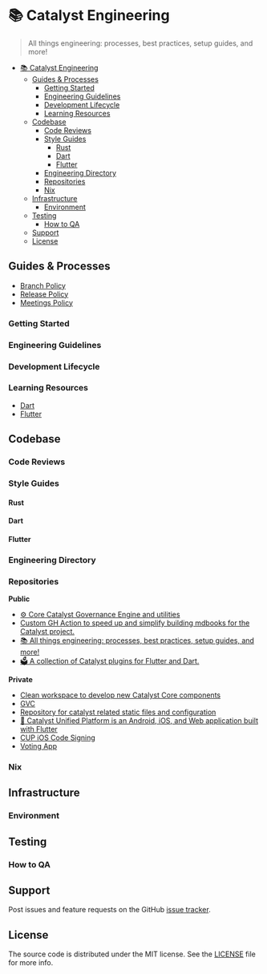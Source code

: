 # 📚 Catalyst Engineering

> All things engineering: processes, best practices, setup guides, and more!

- [📚 Catalyst Engineering](#-catalyst-engineering)
  - [Guides \& Processes](#guides--processes)
    - [Getting Started](#getting-started)
    - [Engineering Guidelines](#engineering-guidelines)
    - [Development Lifecycle](#development-lifecycle)
    - [Learning Resources](#learning-resources)
  - [Codebase](#codebase)
    - [Code Reviews](#code-reviews)
    - [Style Guides](#style-guides)
      - [Rust](#rust)
      - [Dart](#dart)
      - [Flutter](#flutter)
    - [Engineering Directory](#engineering-directory)
    - [Repositories](#repositories)
    - [Nix](#nix)
  - [Infrastructure](#infrastructure)
    - [Environment](#environment)
  - [Testing](#testing)
    - [How to QA](#how-to-qa)
  - [Support](#support)
  - [License](#license)

## Guides & Processes

- [Branch Policy](guides_and_processes/branch_policy.md)
- [Release Policy](guides_and_processes/release_policy.md)
- [Meetings Policy](guides_and_processes/meeting_policy.md)

### Getting Started

### Engineering Guidelines

### Development Lifecycle

### Learning Resources

- [Dart](learning_resources/dart.md)
- [Flutter](learning_resources/flutter.md)

## Codebase

### Code Reviews

### Style Guides

#### Rust

#### Dart

#### Flutter

### Engineering Directory

### Repositories

**Public**

- [⚙️ Core Catalyst Governance Engine and utilities](https://github.com/input-output-hk/catalyst-core)
- [Custom GH Action to speed up and simplify building mdbooks for the Catalyst project.](https://github.com/input-output-hk/catalyst-gh-tools)
- [📚 All things engineering: processes, best practices, setup guides, and more!](https://github.com/input-output-hk/catalyst-engineering)
- [🗳️ A collection of Catalyst plugins for Flutter and Dart.](https://github.com/input-output-hk/catalyst_flutter)


**Private**

- [Clean workspace to develop new Catalyst Core components](https://github.com/input-output-hk/catalyst-core-neo)
- [GVC](https://github.com/input-output-hk/gvc)
- [Repository for catalyst related static files and configuration](https://github.com/input-output-hk/catalyst-resources)
- [🧪 Catalyst Unified Platform is an Android, iOS, and Web application built with Flutter](https://github.com/input-output-hk/catalyst_unified_platform)
- [CUP iOS Code Signing](https://github.com/input-output-hk/cup-ios-codesigning)
- [Voting App](https://github.com/input-output-hk/norns)

### Nix

## Infrastructure

### Environment

## Testing

### How to QA

## Support

Post issues and feature requests on the GitHub [issue tracker](https://github.com/input-output-hk/catalyst-engineering/issues).

## License

The source code is distributed under the MIT license.
See the [LICENSE](https://github.com/input-output-hk/catalyst-engineering/blob/main/LICENSE) file for more info.
